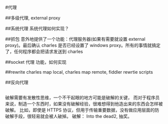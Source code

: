 #代理

##多级代理, external proxy



##系统代理
系统代理如何实现？

##抓包
意外地提供了一个功能：代理服务器(如果有需要就设置 external proxy)。最后确认 charles 是否已经设置了 windows proxy。所有的事情就搞定了，任何程序都会把请求发送到 charles

##socket 代理
功能，如何实现

##rewrite
charles map local, charles map remote, fiddler rewrtie scripts


##反向代理

##



破解需要有发散性思维，一个不干起眼的地方可能是破解的关键，
而对于程序员来说，制造一个东西时，如果没有破解经验，很难想得到他造出来的东西会怎样被破解。
比如，即使是 HTTPS 协议，但用于传输重要数据，没有做应用层面的防破解手段，很轻易就会被人破掉。
破解： Into the dead2, 抽奖。